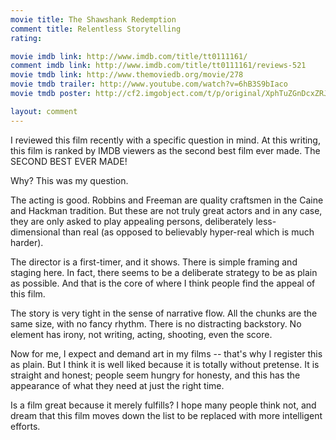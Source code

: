 ```yaml
---
movie title: The Shawshank Redemption
comment title: Relentless Storytelling
rating: 

movie imdb link: http://www.imdb.com/title/tt0111161/
comment imdb link: http://www.imdb.com/title/tt0111161/reviews-521
movie tmdb link: http://www.themoviedb.org/movie/278
movie tmdb trailer: http://www.youtube.com/watch?v=6hB3S9bIaco
movie tmdb poster: http://cf2.imgobject.com/t/p/original/XphTuZGnDcxZRJwVc0a27cKpNi.jpg

layout: comment
---
```


I reviewed this film recently with a specific question in mind. At this writing, this film is ranked by IMDB viewers as the second best film ever made. The SECOND BEST EVER MADE!

Why? This was my question.

The acting is good. Robbins and Freeman are quality craftsmen in the Caine and Hackman tradition. But these are not truly great actors and in any case, they are only asked to play appealing persons, deliberately less-dimensional than real (as opposed to believably hyper-real which is much harder).

The director is a first-timer, and it shows. There is simple framing and staging here. In fact, there seems to be a deliberate strategy to be as plain as possible. And that is the core of where I think people find the appeal of this film.

The story is very tight in the sense of narrative flow. All the chunks are the same size, with no fancy rhythm. There is no distracting backstory. No element has irony, not writing, acting, shooting, even the score.

Now for me, I expect and demand art in my films -- that's why I register this as plain. But I think it is well liked because it is totally without pretense. It is straight and honest; people seem hungry for honesty, and this has the appearance of what they need at just the right time.

Is a film great because it merely fulfills? I hope many people think not, and dream that this film moves down the list to be replaced with more intelligent efforts.